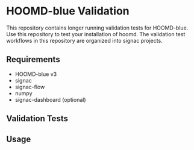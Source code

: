 # HOOMD-blue Validation

This repository contains longer running validation tests for HOOMD-blue. Use
this repository to test your installation of hoomd. The validation test
workflows in this repository are organized into signac projects.

## Requirements

* HOOMD-blue v3
* signac
* signac-flow
* numpy
* signac-dashboard (optional)

## Validation Tests

## Usage

